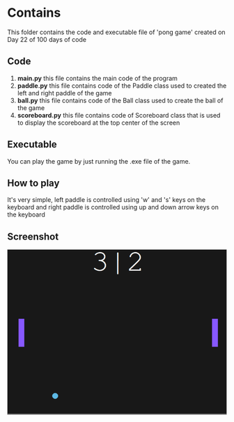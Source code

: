 # Contains
This folder contains the code and executable file of 'pong game' created on Day 22 of 100 days of code

## Code
1. **main.py** this file contains the main code of the program
2. **paddle.py** this file contains code of the Paddle class used to created the left and right paddle of the game
3. **ball.py** this file contains code of the Ball class used to create the ball of the game
4. **scoreboard.py** this file contains code of Scoreboard class that is used to display the scoreboard at the top center of the screen


## Executable
You can play the game by just running the .exe file of the game.

## How to play
It's very simple, left paddle is controlled using 'w' and 's' keys on the keyboard and right paddle is controlled using up and down arrow keys on the keyboard

## Screenshot
<img src="screenshot.png" alt="Pong game" width="600"/>
